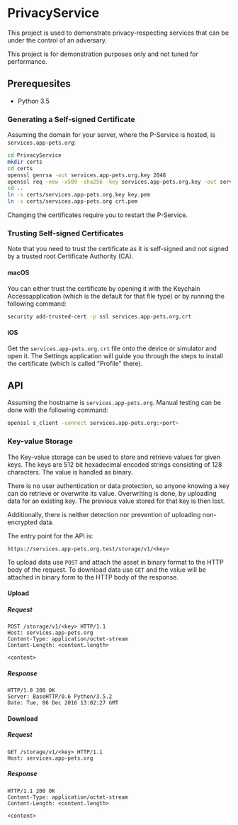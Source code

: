 # PrivacyService

This project is used to demonstrate privacy-respecting services that can be under the control of an adversary.

This project is for demonstration purposes only and not tuned for performance.

## Prerequesites

- Python 3.5

### Generating a Self-signed Certificate

Assuming the domain for your server, where the P-Service is hosted, is `services.app-pets.org`:

```sh
cd PrivacyService
mkdir certs
cd certs
openssl genrsa -out services.app-pets.org.key 2048
openssl req -new -x509 -sha256 -key services.app-pets.org.key -out services.app-pets.org.crt -days 365 -subj /CN=services.app-pets.org
cd ..
ln -s certs/services.app-pets.org.key key.pem
ln -s certs/services.app-pets.org crt.pem
```

Changing the certificates require you to restart the P-Service.

### Trusting Self-signed Certificates

Note that you need to trust the certificate as it is self-signed and not signed by a trusted root Certificate Authority (CA).

#### macOS

You can either trust the certificate by opening it with the Keychain Accessapplication (which is the default for that file type) or by running the following command:

```sh
security add-trusted-cert -p ssl services.app-pets.org.crt
```

#### iOS

Get the `services.app-pets.org.crt` file onto the device or simulator and open it. The Settings application will guide you through the steps to install the certificate (which is called "Profile" there).

## API

Assuming the hostname is `services.app-pets.org`. Manual testing can be done with the following command:

```sh
openssl s_client -connect services.app-pets.org:<port>
```

### Key-value Storage

The Key-value storage can be used to store and retrieve values for given keys. The keys are 512 bit hexadecimal encoded strings consisting of 128 characters. The value is handled as binary.

 There is no user authentication or data protection, so anyone knowing a key can do retrieve or overwrite its value. Overwriting is done, by uploading data for an existing key. The previous value stored for that key is then lost.

Additionally, there is neither detection nor prevention of uploading non-encrypted data.

The entry point for the API is:

```
https://services.app-pets.org.test/storage/v1/<key>
```

To upload data use `POST` and attach the asset in binary format to the HTTP body of the request. To download data use `GET` and the value will be attached in binary form to the HTTP body of the response.

#### Upload

##### Request

```http
POST /storage/v1/<key> HTTP/1.1
Host: services.app-pets.org
Content-Type: application/octet-stream
Content-Length: <content.length>

<content>
```

##### Response

```http
HTTP/1.0 200 OK
Server: BaseHTTP/0.6 Python/3.5.2
Date: Tue, 06 Dec 2016 13:02:27 GMT
```

#### Download

##### Request

```http
GET /storage/v1/<key> HTTP/1.1
Host: services.app-pets.org
```

##### Response

```http
HTTP/1.1 200 OK
Content-Type: application/octet-stream
Content-Length: <content.length>

<content>
```

